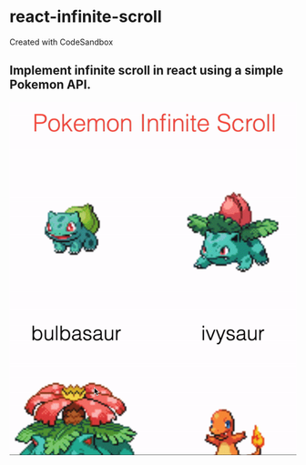 # react-infinite-scroll
Created with CodeSandbox

## Implement infinite scroll in react using a simple Pokemon API.
![Image of App](https://github.com/mistryakshar54/react-infinite-scroll/blob/master/src/react-infinitescroll.gif)
